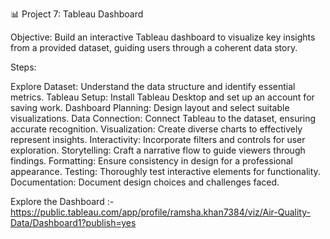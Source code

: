 
📊 Project 7: Tableau Dashboard

Objective:
Build an interactive Tableau dashboard to visualize key insights from a provided dataset, guiding users through a coherent data story.

Steps:

Explore Dataset: Understand the data structure and identify essential metrics.
Tableau Setup: Install Tableau Desktop and set up an account for saving work.
Dashboard Planning: Design layout and select suitable visualizations.
Data Connection: Connect Tableau to the dataset, ensuring accurate recognition.
Visualization: Create diverse charts to effectively represent insights.
Interactivity: Incorporate filters and controls for user exploration.
Storytelling: Craft a narrative flow to guide viewers through findings.
Formatting: Ensure consistency in design for a professional appearance.
Testing: Thoroughly test interactive elements for functionality.
Documentation: Document design choices and challenges faced.

Explore the Dashboard :- https://public.tableau.com/app/profile/ramsha.khan7384/viz/Air-Quality-Data/Dashboard1?publish=yes